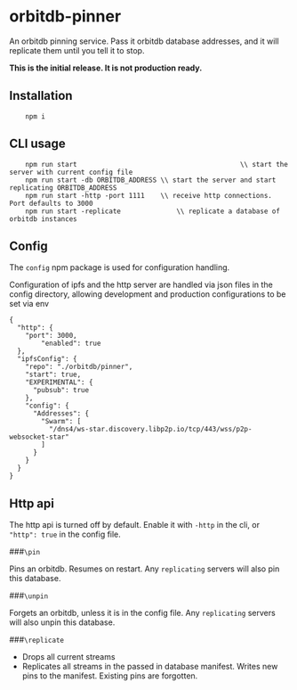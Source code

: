 # orbitdb-pinner
An orbitdb pinning service. Pass it orbitdb database addresses, and it will replicate them until you tell it to stop.

**This is the initial release. It is not production ready.**

## Installation
```
	npm i
```

## CLI usage

```
	npm run start										  \\ start the server with current config file
	npm run start -db ORBITDB_ADDRESS \\ start the server and start replicating ORBITDB_ADDRESS
	npm run start -http -port 1111	  \\ receive http connections. Port defaults to 3000
	npm run start -replicate    		  \\ replicate a database of orbitdb instances
```

## Config

The `config` npm package is used for configuration handling.

Configuration of ipfs and the http server are handled via json files in the config directory, allowing development and production configurations to be set via env

```
{
  "http": {
    "port": 3000,
		"enabled": true
  },
  "ipfsConfig": {
    "repo": "./orbitdb/pinner",
    "start": true,
    "EXPERIMENTAL": {
      "pubsub": true
    },
    "config": {
      "Addresses": {
        "Swarm": [
          "/dns4/ws-star.discovery.libp2p.io/tcp/443/wss/p2p-websocket-star"
        ]
      }
    }
  }
}
```

## Http api

The http api is turned off by default. Enable it with `-http` in the cli, or `"http": true` in the config file.

###`\pin`

Pins an orbitdb. Resumes on restart. Any `replicating` servers will also pin this database.

###`\unpin`

Forgets an orbitdb, unless it is in the config file. Any `replicating` servers will also unpin this database.

###`\replicate`

* Drops all current streams
* Replicates all streams in the passed in database manifest. Writes new pins to the manifest. Existing pins are forgotten.
